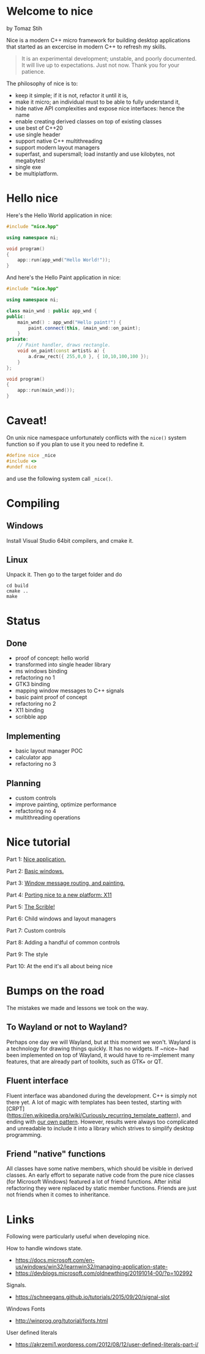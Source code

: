  # Welcome to nice

by Tomaz Stih

Nice is a modern C++ micro framework for building desktop applications
that started as an excercise in modern C++ to refresh my skills. 

> It is an experimental development; unstable, and poorly documented. 
> It will live up to expectations. Just not now. Thank you for your patience.

The philosophy of nice is to:
 * keep it simple; if it is not, refactor it until it is,
 * make it micro; an individual must to be able to fully understand it,
 * hide native API complexities and expose nice interfaces: hence the name
 * enable creating derived classes on top of existing classes
 * use best of C++20
 * use single header
 * support native C++ multithreading 
 * support modern layout managers
 * superfast, and supersmall; load instantly and use kilobytes, not megabytes!
 * single exe
 * be multiplatform.

# Hello nice

Here's the Hello World application in nice:

~~~cpp
#include "nice.hpp"

using namespace ni;

void program()
{
    app::run(app_wnd("Hello World!"));
}
~~~

And here's the Hello Paint application in nice:

~~~cpp
#include "nice.hpp"

using namespace ni;

class main_wnd : public app_wnd {
public:
    main_wnd() : app_wnd("Hello paint!") {
        paint.connect(this, &main_wnd::on_paint);
    }
private:
    // Paint handler, draws rectangle.
    void on_paint(const artist& a) {
        a.draw_rect({ 255,0,0 }, { 10,10,100,100 });
    }
};

void program()
{
    app::run(main_wnd());
}
~~~

# Caveat!

On unix nice namespace unfortunately conflicts with the `nice()` system function 
so if you plan to use it you need to redefine it.

~~~cpp
#define nice _nice
#include <>
#undef nice
~~~

and use the following system call `_nice()`.

# Compiling

## Windows

Install Visual Studio 64bit compilers, and cmake it.

## Linux

Unpack it. Then go to the target folder and do

~~~
cd build
cmake ..
make
~~~


# Status

## Done
 * proof of concept: hello world
 * transformed into single header library
 * ms windows binding
 * refactoring no 1
 * GTK3 binding
 * mapping window messages to C++ signals
 * basic paint proof of concept
 * refactoring no 2
 * X11 binding
 * scribble app

## Implementing
 * basic layout manager POC
 * calculator app
 * refactoring no 3

## Planning
 * custom controls
 * improve painting, optimize performance
 * refactoring no 4
 * multithreading operations


# Nice tutorial

Part 1: [Nice application.](https://github.com/tstih/nice/tree/master/doc/lesson1)

Part 2: [Basic windows.](https://github.com/tstih/nice/tree/master/doc/lesson2)

Part 3: [Window message routing, and painting.](https://github.com/tstih/nice/tree/master/doc/lesson3)

Part 4: [Porting nice to a new platform: X11](https://github.com/tstih/nice/tree/master/doc/lesson4)

Part 5: [The Scrible!](https://github.com/tstih/nice/tree/master/doc/lesson5)

Part 6: Child windows and layout managers

Part 7: Custom controls

Part 8: Adding a handful of common controls

Part 9: The style

Part 10: At the end it's all about being nice


# Bumps on the road

The mistakes we made and lessons we took on the way.

## To Wayland or not to Wayland?

Perhaps one day we will Wayland, but at this moment we won't. Wayland is a technology 
for drawing things quickly. It has no widgets. If ~nice~ had been implemented on top of 
Wayland, it would have to re-implement many features, that are already part of toolkits, 
such as GTK+ or QT.

## Fluent interface

Fluent interface was abandoned during the development. C++ is simply not there yet. A lot of magic with 
templates has been tested, starting with [CRPT] (https://en.wikipedia.org/wiki/Curiously_recurring_template_pattern), 
and ending with [our own pattern](https://stackoverflow.com/questions/62995665/c-fluent-interface). 
However, results were always too complicated and unreadable to include it into a library
which strives to simplify desktop programming.

## Friend "native" functions

All classes have some native members, which should be visible in derived classes.
An early effort to separate native code from the pure nice classes (for Microsoft Windows)
featured a lot of friend functions. After initial refactoring they were replaced by static 
member functions. Friends are just not friends when it comes to inheritance.


# Links

Following were particularly useful when developing nice.

How to handle windows state.
 * https://docs.microsoft.com/en-us/windows/win32/learnwin32/managing-application-state-
 * https://devblogs.microsoft.com/oldnewthing/20191014-00/?p=102992

Signals.
 * https://schneegans.github.io/tutorials/2015/09/20/signal-slot

Windows Fonts
 * http://winprog.org/tutorial/fonts.html

User defined literals
 * https://akrzemi1.wordpress.com/2012/08/12/user-defined-literals-part-i/
